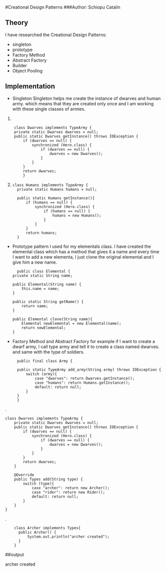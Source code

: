 #Creational Design Patterns
###Author: Schiopu Catalin

## Theory

I have researched the Creational Design Patterns:
   * singleton 
   * prototype
   * Factory Method
   * Abstract Factory
   * Builder
   * Object Pooling

## Implementation
 * Singleton 
 Singleton helps me create the instance of dwarves and human army. which means that they are created only once and I am working with these single classes of armies.
 1.
 
        class Dwarves implements TypeArmy {
        private static Dwarves dwarves = null;
        public static Dwarves getInstance() throws IOException {
            if (dwarves == null) {
                synchronized (Hero.class) {
                    if (dwarves == null) {
                        dwarves = new Dwarves();
                    }
                }
            }
            return dwarves;
            }
2. 
       class Humans implements TypeArmy {
         private static Humans humans = null;
     
         public static Humans getInstance(){
             if (humans == null) {
                 synchronized (Hero.class) {
                     if (humans == null) {
                         humans = new Humans();
                     }
                 }
             }
             return humans;
         }
* Prototype pattern I used for my elementals class. I have created the elemental class which has a method that gives it a name and every time I want to add a new elementa, I just clone the original elemental and I give him a new name.  
  
        public class Elemental {
      private static String name;
  
      public Elemental(String name) {
          this.name = name;
      }
  
      public static String getName() {
          return name;
      }
  
      public Elemental clone(String name){
          Elemental newElemental = new Elemental(name);
          return newElemental;
      }

* Factory Method and Abstract Factory
      for example if I want to create a dwarf army, I call type army and tell it to create a class named dwarves. and same with the type of soldiers.
      
        public final class Army {
    
        public static TypeArmy add_army(String army) throws IOException {
            switch (army){
                case "dwarves": return Dwarves.getInstance();
                case "humans": return Humans.getInstance();
                default: return null;
            }
        }
        }
    
.

    class Dwarves implements TypeArmy {
        private static Dwarves dwarves = null;
        public static Dwarves getInstance() throws IOException {
            if (dwarves == null) {
                synchronized (Hero.class) {
                    if (dwarves == null) {
                        dwarves = new Dwarves();
                    }
                }
            }
            return dwarves;
        }
    
        @Override
        public Types add(String type) {
            switch (type){
                case "archer": return new Archer();
                case "rider": return new Rider();
                default: return null;
            }
        }
    }
    
.
        
        class Archer implements Types{
          public Archer() {
              System.out.println("archer created");
          }
        }
    
##output
    
 archer created   
